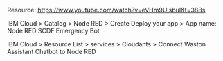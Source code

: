 Resource: https://www.youtube.com/watch?v=eVHm9UIsbuI&t=388s

IBM Cloud > Catalog > Node RED > Create
  Deploy your app > App name: Node RED SCDF Emergency Bot

IBM Cloud > Resource List > services > Cloudants >
  Connect Waston Assistant Chatbot to Node RED
